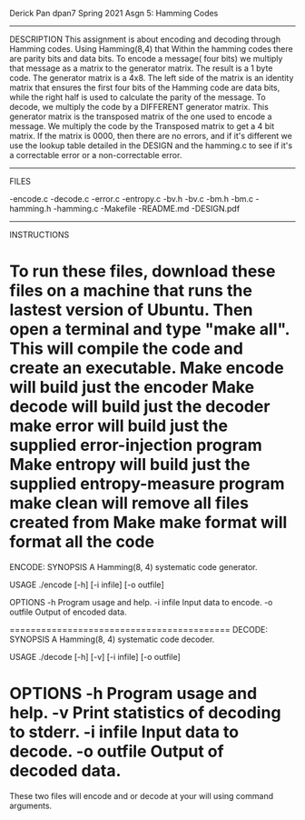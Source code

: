 Derick Pan
dpan7
Spring 2021
Asgn 5: Hamming Codes

---------------------------------------------
DESCRIPTION
	This assignment is about encoding and decoding through Hamming codes. Using Hamming(8,4) that 
Within the hamming codes there are parity bits and data bits. To encode a message( four bits) we multiply
that message as a matrix to the generator matrix. The result is a 1 byte code. The generator matrix is a 4x8.
The left side of the matrix is an identity matrix that ensures the first four bits of the Hamming code are 
data bits, while the right half is used to calculate the parity of the message.
To decode, we multiply the code by a DIFFERENT generator matrix. This generator matrix is the transposed matrix
of the one used to encode a message. We multiply the code by the Transposed matrix to get a 4 bit matrix. If
the matrix is 0000, then there are no errors, and if it's different we use the lookup table detailed in the DESIGN
and the hamming.c to see if it's a correctable error or a non-correctable error.


-----------------------------------------------------
FILES

-encode.c
-decode.c
-error.c
-entropy.c
-bv.h
-bv.c
-bm.h
-bm.c
-hamming.h
-hamming.c
-Makefile
-README.md
-DESIGN.pdf

----------------------------------------------------
INSTRUCTIONS

To run these files, download these files on a machine that runs the lastest
 version of Ubuntu. Then open a terminal and type "make all". This will compile 
the code and create an executable.
Make encode will build just the encoder
Make decode will build just the decoder
make error will build just the supplied error-injection program
Make entropy will build just the supplied entropy-measure program
make clean will remove all files created from Make
make format will format all the code
=========================================
ENCODE:
SYNOPSIS
  A Hamming(8, 4) systematic code generator.

USAGE
  ./encode [-h] [-i infile] [-o outfile]

OPTIONS
  -h             Program usage and help.
  -i infile      Input data to encode.
  -o outfile     Output of encoded data.
  
==========================================
DECODE:
SYNOPSIS
  A Hamming(8, 4) systematic code decoder.

USAGE
  ./decode [-h] [-v] [-i infile] [-o outfile]

OPTIONS
  -h             Program usage and help.
  -v             Print statistics of decoding to stderr.
  -i infile      Input data to decode.
  -o outfile     Output of decoded data.
==========================================

These two files will encode and or decode at your will using command
arguments.


